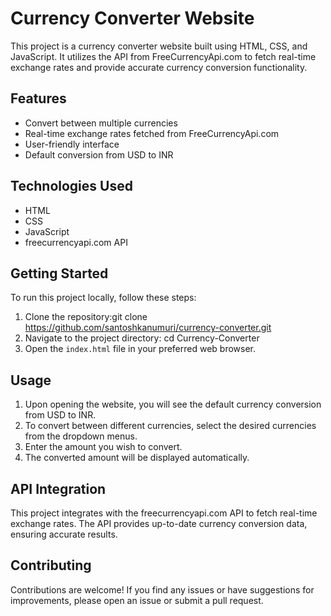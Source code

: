 # Currency Converter Website

This project is a currency converter website built using HTML, CSS, and JavaScript. It utilizes the API from FreeCurrencyApi.com to fetch real-time exchange rates and provide accurate currency conversion functionality.

## Features

- Convert between multiple currencies
- Real-time exchange rates fetched from FreeCurrencyApi.com
- User-friendly interface
- Default conversion from USD to INR

## Technologies Used

- HTML
- CSS
- JavaScript
- freecurrencyapi.com API

## Getting Started

To run this project locally, follow these steps:

1. Clone the repository:git clone https://github.com/santoshkanumuri/currency-converter.git
2. Navigate to the project directory: cd Currency-Converter
3. Open the `index.html` file in your preferred web browser.

## Usage

1. Upon opening the website, you will see the default currency conversion from USD to INR.
2. To convert between different currencies, select the desired currencies from the dropdown menus.
3. Enter the amount you wish to convert.
4. The converted amount will be displayed automatically.

## API Integration

This project integrates with the freecurrencyapi.com API to fetch real-time exchange rates. The API provides up-to-date currency conversion data, ensuring accurate results.

## Contributing

Contributions are welcome! If you find any issues or have suggestions for improvements, please open an issue or submit a pull request.
